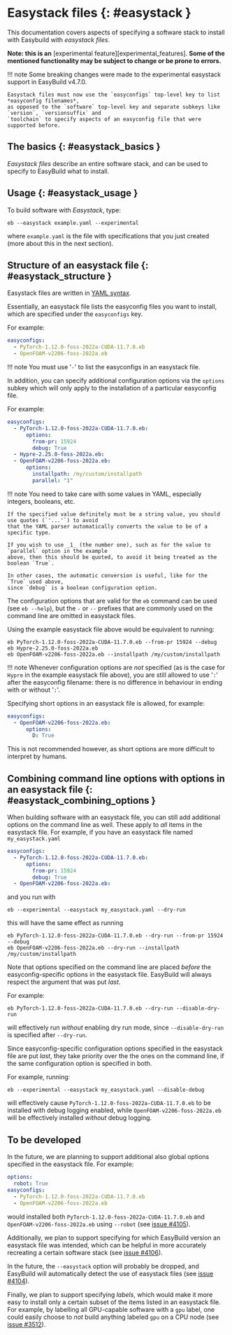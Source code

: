 # Easystack files {: #easystack }

This documentation covers aspects of specifying a software stack to
install with Easybuild with *easystack files*.

**Note: this is an**
[experimental feature][experimental_features]. **Some of the mentioned functionality may be subject to
change or be prone to errors.**

!!! note
    Some breaking changes were made to the experimental easystack support in EasyBuild v4.7.0.

    Easystack files must now use the `easyconfigs` top-level key to list *easyconfig filenames*,
    as opposed to the `software` top-level key and separate subkeys like `version`, `versionsuffix` and
    `toolchain` to specify aspects of an easyconfig file that were supported before.


## The basics {: #easystack_basics }

*Easystack files* describe an entire software stack, and can be used to
specify to EasyBuild what to install.

## Usage {: #easystack_usage }

To build software with *Easystack*, type:

``` shell
eb --easystack example.yaml --experimental
```

where `example.yaml` is the file with specifications that you just
created (more about this in the next section).


## Structure of an easystack file {: #easystack_structure }

Easystack files are written in [YAML
syntax](https://learnxinyminutes.com/docs/yaml).

Essentially, an easystack file lists the easyconfig files you want to install, which are specified under the
`easyconfigs` key.

For example:

``` yaml
easyconfigs:
  - PyTorch-1.12.0-foss-2022a-CUDA-11.7.0.eb
  - OpenFOAM-v2206-foss-2022a.eb
```

!!! note
    You must use '`-`' to list the easyconfigs in an easystack file.

In addition, you can specify additional configuration options via the `options` subkey
which will only apply to the installation of a particular easyconfig file.

For example:

``` yaml
easyconfigs:
  - PyTorch-1.12.0-foss-2022a-CUDA-11.7.0.eb:
      options:
        from-pr: 15924
        debug: True
  - Hypre-2.25.0-foss-2022a.eb:
  - OpenFOAM-v2206-foss-2022a.eb:
      options:
        installpath: /my/custom/installpath
        parallel: "1"
```

!!! note
    You need to take care with some values in YAML, especially integers, booleans, etc.

    If the specified value definitely must be a string value, you should use quotes (`'...'`) to avoid
    that the YAML parser automatically converts the value to be of a specific type.
    
    If you wish to use _1_ (the number one), such as for the value to `parallel` option in the example
    above, then this should be quoted, to avoid it being treated as the boolean `True`.

    In other cases, the automatic conversion is useful, like for the `True` used above,
    since `debug` is a boolean configuration option.

The configuration options that are valid for the `eb` command can be used (see `eb --help`),
but the `-` or `--` prefixes that are commonly used on the command line are omitted in easystack files.

Using the example easystack file above would be equivalent to running:

``` shell
eb PyTorch-1.12.0-foss-2022a-CUDA-11.7.0.eb --from-pr 15924 --debug
eb Hypre-2.25.0-foss-2022a.eb
eb OpenFOAM-v2206-foss-2022a.eb --installpath /my/custom/installpath
```

!!! note
    Whenever configuration options are *not* specified (as is the case for `Hypre` in the example easystack file above),
    you are still allowed to use '`:`' after the easyconfig filename: there is no difference in behaviour in ending with or without '`:`'.

Specifying short options in an easystack file is allowed, for example:

``` yaml
easyconfigs:
  - OpenFOAM-v2206-foss-2022a.eb:
      options:
        D: True
```

This is not recommended however, as short options are more difficult to interpret by humans.


## Combining command line options with options in an easystack file {: #easystack_combining_options }

When building software with an easystack file, you can still add additional options on the command line as well.
These apply to *all* items in the easystack file. For example, if you have an easystack file named
`my_easystack.yaml`

``` yaml
easyconfigs:
  - PyTorch-1.12.0-foss-2022a-CUDA-11.7.0.eb:
      options:
        from-pr: 15924
        debug: True
  - OpenFOAM-v2206-foss-2022a.eb:
```

and you run with

``` shell
eb --experimental --easystack my_easystack.yaml --dry-run
```

this will have the same effect as running

``` shell
eb PyTorch-1.12.0-foss-2022a-CUDA-11.7.0.eb --dry-run --from-pr 15924 --debug
eb OpenFOAM-v2206-foss-2022a.eb --dry-run --installpath /my/custom/installpath
```

Note that options specified on the command line are placed *before* the easyconfig-specific options in the easystack file.
EasyBuild will always respect the argument that was put *last*.

For example:

``` shell
eb PyTorch-1.12.0-foss-2022a-CUDA-11.7.0.eb --dry-run --disable-dry-run
```

will effectively run *without* enabling dry run mode, since `--disable-dry-run` is specified after `--dry-run`.

Since easyconfig-specific configuration options specified in the easystack file are put *last*,
they take priority over the the ones on the command line, if the same configuration option is specified in both.

For example, running:

``` shell
eb --experimental --easystack my_easystack.yaml --disable-debug
```

will effectively cause `PyTorch-1.12.0-foss-2022a-CUDA-11.7.0.eb` to be installed with debug logging enabled,
while `OpenFOAM-v2206-foss-2022a.eb` will be effectively installed *without* debug logging.

## To be developed

In the future, we are planning to support additional also global options specified in the easystack file. For example:

``` yaml
options:
  robot: True
easyconfigs:
  - PyTorch-1.12.0-foss-2022a-CUDA-11.7.0.eb
  - OpenFOAM-v2206-foss-2022a.eb
```

would installed both `PyTorch-1.12.0-foss-2022a-CUDA-11.7.0.eb` and `OpenFOAM-v2206-foss-2022a.eb` using `--robot`
(see [issue #4105](https://github.com/easybuilders/easybuild-framework/issues/4105)).

Additionally, we plan to support specifying for which EasyBuild version an easystack file was intended,
which can be helpful in more accurately recreating a certain software stack
(see [issue #4106](https://github.com/easybuilders/easybuild-framework/issues/4106)).

In the future, the `--easystack` option will probably be dropped, and EasyBuild will automatically detect
the use of easystack files (see [issue #4104](https://github.com/easybuilders/easybuild-framework/issues/4104)).

Finally, we plan to support specifying *labels*, which would make it more easy to install only a certain subset of
the items listed in an easystack file. For example, by labelling all GPU-capable software with a `gpu` label,
one could easily choose to *not* build anything labeled `gpu` on a CPU node
(see [issue #3512](https://github.com/easybuilders/easybuild-framework/issues/3512)).

